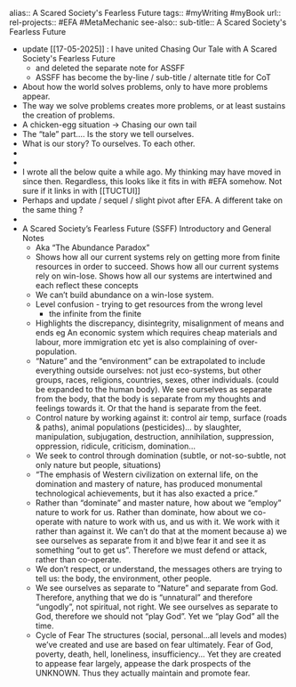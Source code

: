 alias:: A Scared Society's Fearless Future
tags:: #myWriting #myBook
url::
rel-projects:: #EFA #MetaMechanic
see-also::
sub-title:: A Scared Society's Fearless Future

- update [[17-05-2025]] : I have united Chasing Our Tale with A Scared Society's Fearless Future
	- and deleted the separate note for ASSFF
	- ASSFF has become the by-line / sub-title / alternate title for CoT
- About how the world solves problems, only to have more problems appear.
- The way we solve problems creates more problems, or at least sustains the creation of problems.
- A chicken-egg situation -> Chasing our own tail
- The “tale” part…. Is the story we tell ourselves.
- What is our story? To ourselves. To each other.
-
-
- I wrote all the below quite a while ago. My thinking may have moved in since then. Regardless, this looks like it fits in with #EFA somehow. Not sure if it links in with [[TUCTUI]]
- Perhaps and update / sequel / slight pivot after EFA. A different take on the same thing ?
-
- A Scared Society’s Fearless Future (SSFF)
  Introductory and General Notes
	- Aka “The Abundance Paradox”
	- Shows how all our current systems rely on getting more from finite resources in order to succeed.
	  Shows how all our current systems rely on win-lose.
	  Shows how all our systems are intertwined and each reflect these concepts
	- We can’t build abundance on a win-lose system.
	- Level confusion - trying to get resources from the wrong level
		- the infinite from the finite
	- Highlights the discrepancy, disintegrity, misalignment of means and ends eg
	  An economic system which requires cheap materials and labour, more immigration etc yet is also complaining of over-population.
	- “Nature” and the “environment” can be extrapolated to include everything outside ourselves: not just eco-systems, but other groups, races, religions, countries, sexes, other individuals. (could be expanded to the human body). We see ourselves as separate from the body, that the body is separate from my thoughts and feelings towards it. Or that the hand is separate from the feet.
	- Control nature by working against it: control air temp, surface (roads & paths), animal populations (pesticides)... by slaughter, manipulation, subjugation, destruction, annihilation, suppression, oppression, ridicule, criticism, domination...
	- We seek to control through domination (subtle, or not-so-subtle, not only nature but people, situations)
	- “The emphasis of Western civilization on external life, on the domination and mastery of nature, has produced monumental technological achievements, but it has also exacted a price.”
	- Rather than “dominate” and master nature, how about we “employ” nature to work for us. Rather than dominate, how about we co-operate with nature to work with us, and us with it. We work with it rather than against it. We can’t do that at the moment because a) we see ourselves as separate from it and b)we fear it and see it as something “out to get us”. Therefore we must defend or attack, rather than co-operate.
	- We don’t respect, or understand, the messages others are trying to tell us: the body, the environment, other people.
	- We see ourselves as separate to “Nature” and separate from God. Therefore, anything that we do is “unnatural” and therefore “ungodly”, not spiritual, not right. We see ourselves as separate to God, therefore we should not “play God”. Yet we “play God” all the time.
	- Cycle of Fear
	  The structures (social, personal...all levels and modes) we’ve created and use are based on fear ultimately. Fear of God, poverty, death, hell, loneliness, insufficiency... Yet they are created to appease fear largely, appease the dark prospects of the UNKNOWN. Thus they actually maintain and promote fear.
